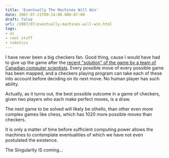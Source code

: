 ```yaml
---
title: 'Eventually The Machines Will Win'
date: 2007-07-21T09:14:00.000-07:00
draft: false
url: /2007/07/eventually-machines-will-win.html
tags: 
- ai
- cool stuff
- robotics
---
```


I have never been a big checkers fan. Good thing, cause I would have had to give up the game after the [recent "solution" of the game by a team of Canadian computer scientists](http://www.sciencenews.org/articles/20070721/fob4.asp). Every possible move of every possible game has been mapped, and a checkers playing program can take each of these into account before deciding on its next move. No human player has such ability.  
  
Actually, as it turns out, the best possible outcome in a game of checkers, given two players who each make perfect moves, is a draw.  
  
The next game to be solved will likely be othello, than other even more complex games like chess, which has 1020 more possible moves than checkers.  
  
It is only a matter of time before sufficient computing power allows the machines to contemplate eventualities of which we have not even postulated the existence.  
  
The Singularity IS coming...